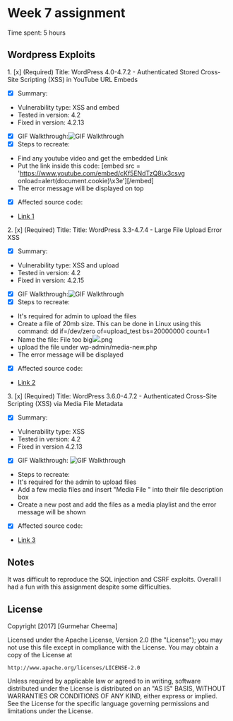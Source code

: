 # Week 7 assignment
Time spent: 5 hours

## Wordpress Exploits

1\. [x] (Required) Title: WordPress  4.0-4.7.2 - Authenticated Stored Cross-Site Scripting (XSS) in YouTube URL Embeds
- [x] Summary:
- Vulnerability type: XSS and embed
- Tested in version: 4.2
- Fixed in version: 4.2.13

- [x] GIF Walkthrough:<img src='https://i.imgur.com/MW3HHQt.gif' title='GIF Walkthrough' width='' alt='GIF Walkthrough' />
- [x] Steps to recreate:
- Find any youtube video and get the embedded Link
- Put the link inside this code: [embed src = 'https://www.youtube.com/embed/cKf5ENdTzQ8\x3csvg onload=alert(document.cookie)\x3e'][/embed]
- The error message will be displayed on top
- [x] Affected source code:
- [Link 1](https://github.com/WordPress/WordPress/commit/419c8d97ce8df7d5004ee0b566bc5e095f0a6ca8)


2\. [x] (Required) Title: Title: WordPress 3.3-4.7.4 - Large File Upload Error XSS
- [x] Summary:
- Vulnerability type: XSS and upload
- Tested in version: 4.2
- Fixed in version: 4.2.15
- [x] GIF Walkthrough:<img src='https://i.imgur.com/K0RhN3Q.gif' title='GIF Walkthrough' width='' alt='GIF Walkthrough' />
- [x] Steps to recreate:
- It's required for admin to upload the files
- Create a file of 20mb size. This can be done in Linux using this command: dd if=/dev/zero of=upload_test bs=20000000 count=1
- Name the file: File too big<img src=x onerror=alert(document.cookie)>.png
- upload the file under wp-admin/media-new.php
- The error message will be displayed
- [x] Affected source code:
- [Link 2](https://github.com/WordPress/WordPress/commit/8c7ea71edbbffca5d9766b7bea7c7f3722ffafa6)

3\. [x] (Required) Title: WordPress 3.6.0-4.7.2 - Authenticated Cross-Site Scripting (XSS) via Media File Metadata
- [x] Summary:
- Vulnerability type: XSS
- Tested in version: 4.2
- Fixed in version 4.2.13
- [x] GIF Walkthrough: <img src='https://i.imgur.com/LxkD1g3.gif' title='GIF Walkthrough' width='' alt='GIF Walkthrough' />
- Steps to recreate:
- It's required for the admin to upload files
- Add a few media files and insert "Media File <noscript/><script>alert(document.cookie);</script>" into their file description box
- Create a new post and add the files as a media playlist and the error message will be shown
- [x] Affected source code:
- [Link 3](https://github.com/WordPress/WordPress/commit/28f838ca3ee205b6f39cd2bf23eb4e5f52796bd7)

## Notes
It was difficult to reproduce the SQL injection and CSRF exploits.
Overall I had a fun with this assignment despite some difficulties.

## License

Copyright [2017] [Gurmehar Cheema]

Licensed under the Apache License, Version 2.0 (the "License");
you may not use this file except in compliance with the License.
You may obtain a copy of the License at

    http://www.apache.org/licenses/LICENSE-2.0

Unless required by applicable law or agreed to in writing, software
distributed under the License is distributed on an "AS IS" BASIS,
WITHOUT WARRANTIES OR CONDITIONS OF ANY KIND, either express or implied.
See the License for the specific language governing permissions and
limitations under the License.
